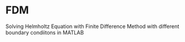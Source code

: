 # FDM
Solving Helmholtz Equation with Finite Difference Method with different boundary condiitons in MATLAB
